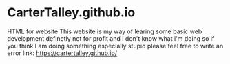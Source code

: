 # CarterTalley.github.io
HTML for website
This website is my way of learing some basic web development 
definetly not for profit and I don't know what i'm doing so if you think I am doing something especially stupid please feel free to write an error 
link: https://cartertalley.github.io/
